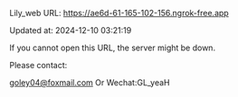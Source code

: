 Lily_web URL: https://ae6d-61-165-102-156.ngrok-free.app

Updated at: 2024-12-10 03:21:19

If you cannot open this URL, the server might be down.

Please contact: 

goley04@foxmail.com Or Wechat:GL_yeaH